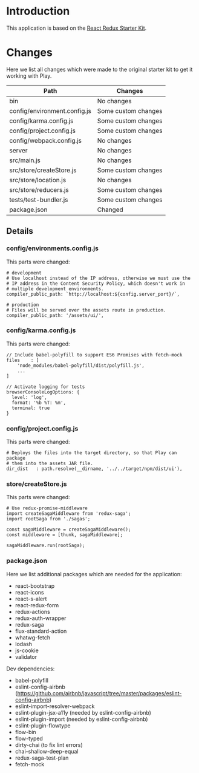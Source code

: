 # Introduction

This application is based on the [React Redux Starter Kit](https://github.com/davezuko/react-redux-starter-kit).

# Changes

Here we list all changes which were made to the original starter kit to get it working with Play.

| Path                          | Changes                                  |
|-------------------------------|------------------------------------------|
| bin                           | No changes                               |
| config/environment.config.js  | Some custom changes                      |
| config/karma.config.js        | Some custom changes                      |
| config/project.config.js      | Some custom changes                      |
| config/webpack.config.js      | No changes                               |
| server                        | No changes                               |
| src/main.js                   | No changes                               |
| src/store/createStore.js      | Some custom changes                      |
| src/store/location.js         | No changes                               |
| src/store/reducers.js         | Some custom changes                      |
| tests/test-bundler.js         | Some custom changes                      |
| package.json                  | Changed                                  |

## Details

### config/environments.config.js

This parts were changed:
```
# development
# Use localhost instead of the IP address, otherwise we must use the
# IP address in the Content Security Policy, which doesn't work in
# multiple development environments.
compiler_public_path: `http://localhost:${config.server_port}/`,

# production
# Files will be served over the assets route in production.
compiler_public_path: '/assets/ui/',
```

### config/karma.config.js

This parts were changed:
```
// Include babel-polyfill to support ES6 Promises with fetch-mock 
files    : [
    'node_modules/babel-polyfill/dist/polyfill.js',
    ...
]

// Activate logging for tests
browserConsoleLogOptions: {
  level: 'log',
  format: '%b %T: %m',
  terminal: true
}
```

### config/project.config.js

This parts were changed:
```
# Deploys the files into the target directory, so that Play can package 
# them into the assets JAR file.
dir_dist   : path.resolve(__dirname, '../../target/npm/dist/ui'),
```

### store/createStore.js

This parts were changed:
```
# Use redux-promise-middleware
import createSagaMiddleware from 'redux-saga';
import rootSaga from './sagas';

const sagaMiddleware = createSagaMiddleware();
const middleware = [thunk, sagaMiddleware];

sagaMiddleware.run(rootSaga);
```

### package.json

Here we list additional packages which are needed for the application:

- react-bootstrap
- react-icons
- react-s-alert
- react-redux-form
- redux-actions
- redux-auth-wrapper
- redux-saga
- flux-standard-action
- whatwg-fetch
- lodash
- js-cookie
- validator

Dev dependencies:

- babel-polyfill
- eslint-config-airbnb (https://github.com/airbnb/javascript/tree/master/packages/eslint-config-airbnb)
- eslint-import-resolver-webpack
- eslint-plugin-jsx-a11y (needed by eslint-config-airbnb)
- eslint-plugin-import (needed by eslint-config-airbnb)
- eslint-plugin-flowtype
- flow-bin
- flow-typed
- dirty-chai (to fix lint errors)
- chai-shallow-deep-equal
- redux-saga-test-plan
- fetch-mock 
